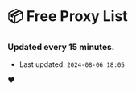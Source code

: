 # :package: Free Proxy List
### Updated every 15 minutes.

- Last updated: `2024-08-06 18:05`

:heart:
